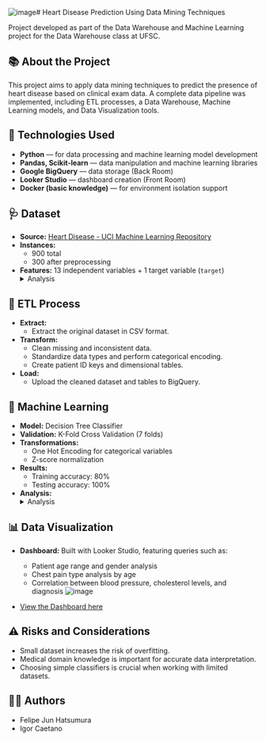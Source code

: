 ![image](https://github.com/user-attachments/assets/2fd3f23c-7d81-4863-a765-4b45c86b917e)# Heart Disease Prediction Using Data Mining Techniques

Project developed as part of the Data Warehouse and Machine Learning project for the Data Warehouse class at UFSC.

## 📚 About the Project

This project aims to apply data mining techniques to predict the presence of heart disease based on clinical exam data. A complete data pipeline was implemented, including ETL processes, a Data Warehouse, Machine Learning models, and Data Visualization tools.

## 🚀 Technologies Used

- **Python** — for data processing and machine learning model development
- **Pandas, Scikit-learn** — data manipulation and machine learning libraries
- **Google BigQuery** — data storage (Back Room)
- **Looker Studio** — dashboard creation (Front Room)
- **Docker (basic knowledge)** — for environment isolation support

## 🩺 Dataset

- **Source:** [Heart Disease - UCI Machine Learning Repository](https://archive.ics.uci.edu/dataset/45/heart+disease)
- **Instances:**  
  - 900 total
  - 300 after preprocessing
- **Features:** 13 independent variables + 1 target variable (`target`)
  <details>
  <summary>Analysis</summary>
  <img src="https://github.com/user-attachments/assets/5daf4f65-398e-4d3d-b601-fcb12724b581" alt="Heat Map"/>
  <img src="https://github.com/user-attachments/assets/96540299-4607-4ad6-a31e-0400fa13280c" alt="Database Diagram"/>
</details>

## 🔧 ETL Process

- **Extract:**  
  - Extract the original dataset in CSV format.
- **Transform:**  
  - Clean missing and inconsistent data.
  - Standardize data types and perform categorical encoding.
  - Create patient ID keys and dimensional tables.
- **Load:**  
  - Upload the cleaned dataset and tables to BigQuery.

## 🧠 Machine Learning

- **Model:** Decision Tree Classifier
- **Validation:** K-Fold Cross Validation (7 folds)
- **Transformations:**  
  - One Hot Encoding for categorical variables  
  - Z-score normalization
- **Results:**  
  - Training accuracy: 80%  
  - Testing accuracy: 100%
- **Analysis:**
  <details>
  <summary>Analysis</summary>
  <img src="https://github.com/user-attachments/assets/c7083b4a-54ce-4bcc-bdc2-6ccb51fe23cf" alt="Scores for Decision Tree Classifier"/>
  <img src="https://github.com/user-attachments/assets/45f6576e-3f76-4175-92d4-69ea0b4bdcd5" alt="Learning Curve"/>
  <img src="https://github.com/user-attachments/assets/cde64267-d8c6-44a4-9318-c7c6061e5e41" alt="Confusion Matrix"/>
  <img src="https://github.com/user-attachments/assets/bcc848ba-810c-42fe-8610-cbde4772a3c0" alt="Attribute Importance in Decision"/>

</details>

## 📊 Data Visualization

- **Dashboard:** Built with Looker Studio, featuring queries such as:
  - Patient age range and gender analysis
  - Chest pain type analysis by age
  - Correlation between blood pressure, cholesterol levels, and diagnosis
![image](https://github.com/user-attachments/assets/452607fe-219a-4bc5-8ce5-0f0d2d933f54)

- [View the Dashboard here](https://lookerstudio.google.com/reporting/82d12627-2d06-4cc7-ada7-62d438c2d1c9)

## ⚠️ Risks and Considerations

- Small dataset increases the risk of overfitting.
- Medical domain knowledge is important for accurate data interpretation.
- Choosing simple classifiers is crucial when working with limited datasets.

## 👨‍💻 Authors

- Felipe Jun Hatsumura
- Igor Caetano
